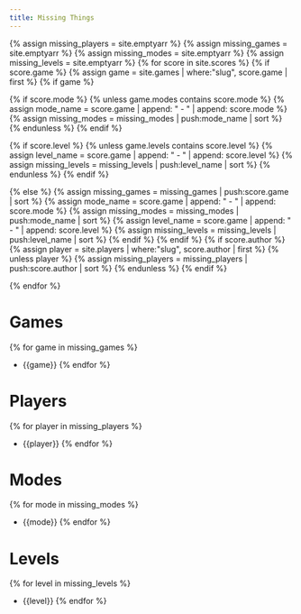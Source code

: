 ```yaml
---
title: Missing Things
---
```


{% assign missing_players = site.emptyarr %}
{% assign missing_games = site.emptyarr %}
{% assign missing_modes = site.emptyarr %}
{% assign missing_levels = site.emptyarr %}
{% for score in site.scores %}
{% if score.game %}
{% assign game = site.games | where:"slug", score.game | first %}
{% if game %}

{% if score.mode %}
{% unless game.modes contains score.mode %}
{% assign mode_name = score.game | append: " - " | append: score.mode %}
{% assign missing_modes = missing_modes | push:mode_name | sort %}
{% endunless %}
{% endif %}

{% if score.level %}
{% unless game.levels contains score.level %}
{% assign level_name = score.game | append: " - " | append: score.level %}
{% assign missing_levels = missing_levels | push:level_name | sort %}
{% endunless %}
{% endif %}

{% else %}
{% assign missing_games = missing_games | push:score.game | sort %}
{% assign mode_name = score.game | append: " - " | append: score.mode %}
{% assign missing_modes = missing_modes | push:mode_name | sort %}
{% assign level_name = score.game | append: " - " | append: score.level %}
{% assign missing_levels = missing_levels | push:level_name | sort %}
{% endif %}
{% endif %}
{% if score.author %}
{% assign player = site.players | where:"slug", score.author | first %}
{% unless player %}
{% assign missing_players = missing_players | push:score.author | sort %}
{% endunless %}
{% endif %}

{% endfor %}

# Games

{% for game in missing_games %}
- {{game}}
{% endfor %}

# Players


{% for player in missing_players %}
- {{player}}
{% endfor %}

# Modes


{% for mode in missing_modes %}
- {{mode}}
{% endfor %}

# Levels

{% for level in missing_levels %}
- {{level}}
{% endfor %}